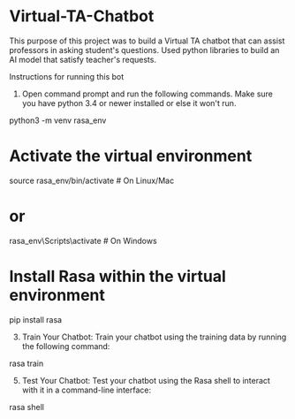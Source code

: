 # Virtual-TA-Chatbot
This purpose of this project was to build a Virtual TA chatbot that can assist professors in asking student's questions. Used python libraries to build an AI model that satisfy teacher's requests.


Instructions for running this bot
1. Open command prompt and run the following commands. Make sure you have python 3.4 or newer installed or else it won't run.

python3 -m venv rasa_env

# Activate the virtual environment
source rasa_env/bin/activate  # On Linux/Mac
# or
rasa_env\Scripts\activate      # On Windows

# Install Rasa within the virtual environment
pip install rasa


3. Train Your Chatbot:
Train your chatbot using the training data by running the following command:

rasa train

5. Test Your Chatbot:
Test your chatbot using the Rasa shell to interact with it in a command-line interface:

rasa shell
